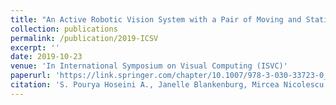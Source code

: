 ```yaml
---
title: "An Active Robotic Vision System with a Pair of Moving and Stationary Cameras"
collection: publications
permalink: /publication/2019-ICSV
excerpt: ''
date: 2019-10-23
venue: 'In International Symposium on Visual Computing (ISVC)'
paperurl: 'https://link.springer.com/chapter/10.1007/978-3-030-33723-0_15'
citation: 'S. Pourya Hoseini A., Janelle Blankenburg, Mircea Nicolescu, Monica Nicolescu, and David Feil-Seifer. "An Active Robotic Vision System with a Pair of Moving and Stationary Cameras." In International Symposium on Visual Computing (ISVC), Lake Tahoe, USA, Oct 2019.'
---
```


